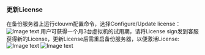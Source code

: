 ### 更新License

在备份服务器上运行clouvm配置命令，选择Configure/Update license：
![Image text](/update_lic_1.jpg)
用户可获得一个月3台虚拟机的试用期，请将License sign发到客服获得新的License，更新License后需重启备份服务器，以便激活License:
![Image text](/update_lic_2.jpg)
![Image text](/cloud.jpg)
